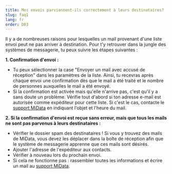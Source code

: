```yaml
---
title: Mes envois parviennent-ils correctement à leurs destinataires?
slug: faq1
lang: fr
order: D03
---
```

Il y a de nombreuses raisons pour lesquelles un mail provenant d'une liste envoi peut ne pas arriver à destination. Pour t'y retrouver dans la jungle des systèmes de messagerie, tu peux suivre les étapes suivantes : 

**1. Confirmation d'envoi :** 

* Tu peux sélectionner la case "Envoyer un mail avec accusé de réception" dans les paramètres de la liste. Ainsi, tu recevras après chaque envoi une confirmation dès que le mail a été traité et le nombre de personnes auxquelles le mail a été envoyé. 
* Si la confirmation est activée mais qu'elle n'arrive pas, c'est qu'il y a sans doute un problème. Vérifie tout d'abord si ton adresse e-mail est autorisée comme expéditeur pour cette liste. Si c'est le cas, contacte le [support MiData](mailto:midata@pbs.ch) en indiquant l'objet et l'heure du mail. 

**2. Si la confirmation d'envoi est reçue sans erreur, mais que tous les mails ne sont pas parvenus à leurs destinataires :**

* Vérifier le dossier spam des destinataires ! Si vous y trouvez des mails de MiData, vous devez les déplacer dans la boîte de réception afin que le système de messagerie apprenne que ces mails sont désirés. 
* Ajouter l'adresse de l'expéditeur aux contacts. 
* Vérifier à nouveau lors du prochain envoi. 
* Si cela ne fonctionne pas : rassembler toutes les informations et écrire un mail au [support MiData](mailto:midata@pbs.ch). 